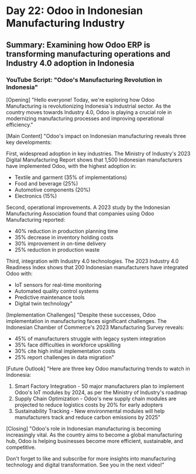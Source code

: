 # Day 22: Odoo in Indonesian Manufacturing Industry
## Summary: Examining how Odoo ERP is transforming manufacturing operations and Industry 4.0 adoption in Indonesia

### YouTube Script: "Odoo's Manufacturing Revolution in Indonesia"

[Opening]
"Hello everyone! Today, we're exploring how Odoo Manufacturing is revolutionizing Indonesia's industrial sector. As the country moves towards Industry 4.0, Odoo is playing a crucial role in modernizing manufacturing processes and improving operational efficiency."

[Main Content]
"Odoo's impact on Indonesian manufacturing reveals three key developments:

First, widespread adoption in key industries. The Ministry of Industry's 2023 Digital Manufacturing Report shows that 1,500 Indonesian manufacturers have implemented Odoo, with the highest adoption in:
- Textile and garment (35% of implementations)
- Food and beverage (25%)
- Automotive components (20%)
- Electronics (15%)

Second, operational improvements. A 2023 study by the Indonesian Manufacturing Association found that companies using Odoo Manufacturing reported:
- 40% reduction in production planning time
- 35% decrease in inventory holding costs
- 30% improvement in on-time delivery
- 25% reduction in production waste

Third, integration with Industry 4.0 technologies. The 2023 Industry 4.0 Readiness Index shows that 200 Indonesian manufacturers have integrated Odoo with:
- IoT sensors for real-time monitoring
- Automated quality control systems
- Predictive maintenance tools
- Digital twin technology"

[Implementation Challenges]
"Despite these successes, Odoo implementation in manufacturing faces significant challenges. The Indonesian Chamber of Commerce's 2023 Manufacturing Survey reveals:
- 45% of manufacturers struggle with legacy system integration
- 35% face difficulties in workforce upskilling
- 30% cite high initial implementation costs
- 25% report challenges in data migration"

[Future Outlook]
"Here are three key Odoo manufacturing trends to watch in Indonesia:

1. Smart Factory Integration - 50 major manufacturers plan to implement Odoo's IoT modules by 2024, as per the Ministry of Industry's roadmap
2. Supply Chain Optimization - Odoo's new supply chain modules are projected to reduce logistics costs by 20% for early adopters
3. Sustainability Tracking - New environmental modules will help manufacturers track and reduce carbon emissions by 2025"

[Closing]
"Odoo's role in Indonesian manufacturing is becoming increasingly vital. As the country aims to become a global manufacturing hub, Odoo is helping businesses become more efficient, sustainable, and competitive.

Don't forget to like and subscribe for more insights into manufacturing technology and digital transformation. See you in the next video!" 